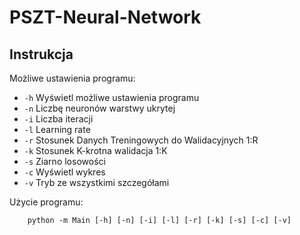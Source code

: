 # PSZT-Neural-Network
## Instrukcja
Możliwe ustawienia programu:
 - `-h` Wyświetl możliwe ustawienia programu
 - `-n` Liczbę neuronów warstwy ukrytej
 - `-i` Liczba iteracji
 - `-l` Learning rate
 - `-r` Stosunek Danych Treningowych do Walidacyjnych 1:R
 - `-k` Stosunek K-krotna walidacja 1:K
 - `-s` Ziarno losowości
 - `-c` Wyświetl wykres
 - `-v` Tryb ze wszystkimi szczegółami
 
 Użycie programu:
 
        python -m Main [-h] [-n] [-i] [-l] [-r] [-k] [-s] [-c] [-v]